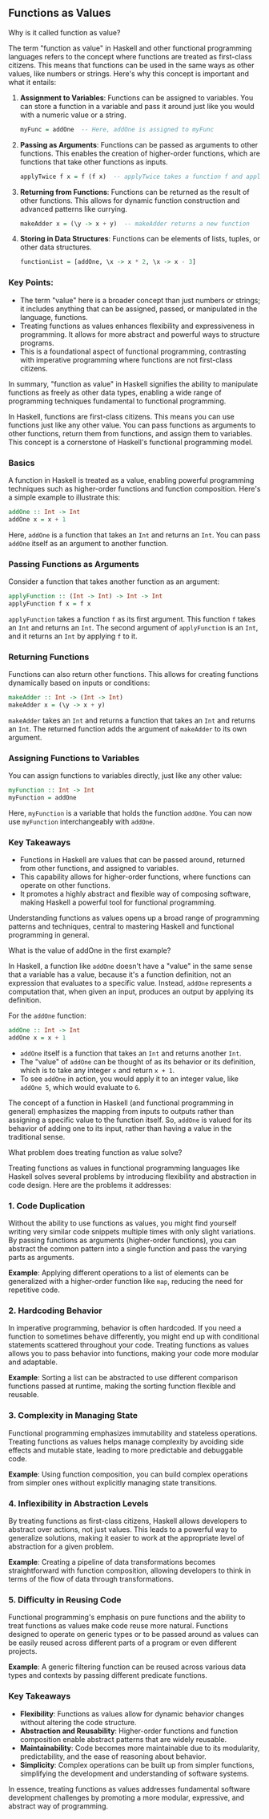 ## Functions as Values

Why is it called function as value?

The term "function as value" in Haskell and other functional programming languages refers to the concept where functions are treated as first-class citizens. This means that functions can be used in the same ways as other values, like numbers or strings. Here's why this concept is important and what it entails:

1. **Assignment to Variables**: Functions can be assigned to variables. You can store a function in a variable and pass it around just like you would with a numeric value or a string.

   ```haskell
   myFunc = addOne  -- Here, addOne is assigned to myFunc
   ```

2. **Passing as Arguments**: Functions can be passed as arguments to other functions. This enables the creation of higher-order functions, which are functions that take other functions as inputs.

   ```haskell
   applyTwice f x = f (f x)  -- applyTwice takes a function f and applies it twice
   ```

3. **Returning from Functions**: Functions can be returned as the result of other functions. This allows for dynamic function construction and advanced patterns like currying.

   ```haskell
   makeAdder x = (\y -> x + y)  -- makeAdder returns a new function
   ```

4. **Storing in Data Structures**: Functions can be elements of lists, tuples, or other data structures.

   ```haskell
   functionList = [addOne, \x -> x * 2, \x -> x - 3]
   ```

### Key Points:

- The term "value" here is a broader concept than just numbers or strings; it includes anything that can be assigned, passed, or manipulated in the language,  functions.
- Treating functions as values enhances flexibility and expressiveness in programming. It allows for more abstract and powerful ways to structure programs.
- This is a foundational aspect of functional programming, contrasting with imperative programming where functions are  not first-class citizens.

In summary, "function as value" in Haskell signifies the ability to manipulate functions as freely as other data types, enabling a wide range of programming techniques fundamental to functional programming.


In Haskell, functions are first-class citizens. This means you can use functions just like any other value. You can pass functions as arguments to other functions, return them from functions, and assign them to variables. This concept is a cornerstone of Haskell's functional programming model.

### Basics

A function in Haskell is treated as a value, enabling powerful programming techniques such as higher-order functions and function composition. Here's a simple example to illustrate this:

```haskell
addOne :: Int -> Int
addOne x = x + 1
```

Here, `addOne` is a function that takes an `Int` and returns an `Int`. You can pass `addOne` itself as an argument to another function.

### Passing Functions as Arguments

Consider a function that takes another function as an argument:

```haskell
applyFunction :: (Int -> Int) -> Int -> Int
applyFunction f x = f x
```

`applyFunction` takes a function `f` as its first argument. This function `f` takes an `Int` and returns an `Int`. The second argument of `applyFunction` is an `Int`, and it returns an `Int` by applying `f` to it.

### Returning Functions

Functions can also return other functions. This allows for creating functions dynamically based on inputs or conditions:

```haskell
makeAdder :: Int -> (Int -> Int)
makeAdder x = (\y -> x + y)
```

`makeAdder` takes an `Int` and returns a function that takes an `Int` and returns an `Int`. The returned function adds the argument of `makeAdder` to its own argument.

### Assigning Functions to Variables

You can assign functions to variables directly, just like any other value:

```haskell
myFunction :: Int -> Int
myFunction = addOne
```

Here, `myFunction` is a variable that holds the function `addOne`. You can now use `myFunction` interchangeably with `addOne`.

### Key Takeaways

- Functions in Haskell are values that can be passed around, returned from other functions, and assigned to variables.
- This capability allows for higher-order functions, where functions can operate on other functions.
- It promotes a highly abstract and flexible way of composing software, making Haskell a powerful tool for functional programming.

Understanding functions as values opens up a broad range of programming patterns and techniques, central to mastering Haskell and functional programming in general.

What is the value of addOne in the first example?

In Haskell, a function like `addOne` doesn't have a "value" in the same sense that a variable has a value, because it's a function definition, not an expression that evaluates to a specific value. Instead, `addOne` represents a computation that, when given an input, produces an output by applying its definition.

For the `addOne` function:

```haskell
addOne :: Int -> Int
addOne x = x + 1
```

- `addOne` itself is a function that takes an `Int` and returns another `Int`.
- The "value" of `addOne` can be thought of as its behavior or its definition, which is to take any integer `x` and return `x + 1`.
- To see `addOne` in action, you would apply it to an  integer value, like `addOne 5`, which would evaluate to `6`.

The concept of a function in Haskell (and functional programming in general) emphasizes the mapping from inputs to outputs rather than assigning a specific value to the function itself. So, `addOne` is valued for its behavior of adding one to its input, rather than having a value in the traditional sense.

What problem does treating function as value solve?

Treating functions as values in functional programming languages like Haskell solves several problems by introducing flexibility and abstraction in code design. Here are the problems it addresses:

### 1. Code Duplication

Without the ability to use functions as values, you might find yourself writing very similar code snippets multiple times with only slight variations. By passing functions as arguments (higher-order functions), you can abstract the common pattern into a single function and pass the varying parts as arguments.

**Example**: Applying different operations to a list of elements can be generalized with a higher-order function like `map`, reducing the need for repetitive code.

### 2. Hardcoding Behavior

In imperative programming, behavior is often hardcoded. If you need a function to sometimes behave differently, you might end up with conditional statements scattered throughout your code. Treating functions as values allows you to pass behavior into functions, making your code more modular and adaptable.

**Example**: Sorting a list can be abstracted to use different comparison functions passed at runtime, making the sorting function flexible and reusable.

### 3. Complexity in Managing State

Functional programming emphasizes immutability and stateless operations. Treating functions as values helps manage complexity by avoiding side effects and mutable state, leading to more predictable and debuggable code.

**Example**: Using function composition, you can build complex operations from simpler ones without explicitly managing state transitions.

### 4. Inflexibility in Abstraction Levels

By treating functions as first-class citizens, Haskell allows developers to abstract over actions, not just values. This leads to a powerful way to generalize solutions, making it easier to work at the appropriate level of abstraction for a given problem.

**Example**: Creating a pipeline of data transformations becomes straightforward with function composition, allowing developers to think in terms of the flow of data through transformations.

### 5. Difficulty in Reusing Code

Functional programming's emphasis on pure functions and the ability to treat functions as values make code reuse more natural. Functions designed to operate on generic types or to be passed around as values can be easily reused across different parts of a program or even different projects.

**Example**: A generic filtering function can be reused across various data types and contexts by passing different predicate functions.

### Key Takeaways

- **Flexibility**: Functions as values allow for dynamic behavior changes without altering the code structure.
- **Abstraction and Reusability**: Higher-order functions and function composition enable abstract patterns that are widely reusable.
- **Maintainability**: Code becomes more maintainable due to its modularity, predictability, and the ease of reasoning about behavior.
- **Simplicity**: Complex operations can be built up from simpler functions, simplifying the development and understanding of software systems.

In essence, treating functions as values addresses fundamental software development challenges by promoting a more modular, expressive, and abstract way of programming.
